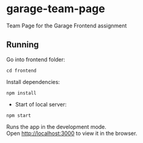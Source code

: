 # garage-team-page
Team Page for the Garage Frontend assignment

## Running

Go into frontend folder:

```
cd frontend
```

Install dependencies:

```
npm install
```

* Start of local server:

```
npm start
```

Runs the app in the development mode.<br />
Open [http://localhost:3000](http://localhost:3000) to view it in the browser.
